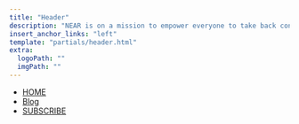 ```yaml
---
title: "Header"
description: "NEAR is on a mission to empower everyone to take back control of their money, their data, and their identity. Join us."
insert_anchor_links: "left"
template: "partials/header.html"
extra:
  logoPath: ""
  imgPath: ""
---
```


- [HOME]("/")
- [Blog]("/blog")
- [SUBSCRIBE]("/")
  
